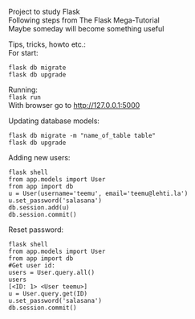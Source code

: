 Project to study Flask  
Following steps from The Flask Mega-Tutorial  
Maybe someday will become something useful  

Tips, tricks, howto etc.:  
For start:
```
flask db migrate
flask db upgrade
```

Running:  
`flask run`  
With browser go to http://127.0.0.1:5000

Updating database models:
```
flask db migrate -m "name_of_table table"  
flask db upgrade
```

Adding new users:
```
flask shell
from app.models import User
from app import db
u = User(username='teemu', email='teemu@lehti.la')
u.set_password('salasana')
db.session.add(u)
db.session.commit()
```

Reset password:
```
flask shell
from app.models import User
from app import db
#Get user id:
users = User.query.all()
users
[<ID: 1> <User teemu>]
u = User.query.get(ID)
u.set_password('salasana')
db.session.commit()
```
